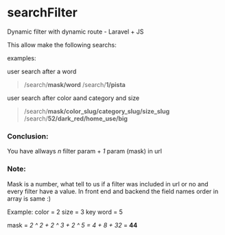 # searchFilter
Dynamic filter with dynamic route - Laravel + JS

This allow make the following searchs:

 examples:

user search after a word
> /search/**mask/word**
> /search/**1/pista**
 
user search after color aand category and size
> /search/**mask/color_slug/category_slug/size_slug**
> /search/**52/dark_red/home_use/big**
 
 
 ### Conclusion:
 You have allways *n* filter param + *1* param (mask) in url




### Note:
Mask is a number, what tell to us if a filter was included in url or no and every filter have a value.
In front end and backend the field names order in array is same :)

Example: 
color = 2
size = 3
key word = 5

mask = *2 ^ 2 + 2 ^ 3 + 2 ^ 5 = 4 + 8 + 32* = **44** 
